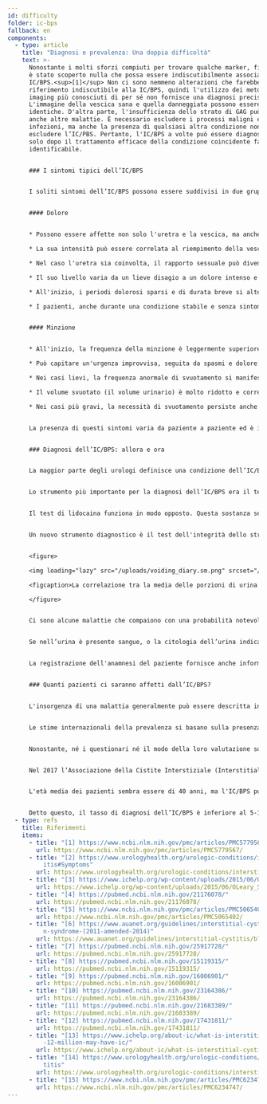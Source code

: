 ```yaml
---
id: difficulty
folder: ic-bps
fallback: en
components:
  - type: article
    title: "Diagnosi e prevalenza: Una doppia difficoltà"
    text: >-
      Nonostante i molti sforzi compiuti per trovare qualche marker, finora non
      è stato scoperto nulla che possa essere indiscutibilmente associato alla
      IC/BPS.<sup>[1]</sup> Non ci sono nemmeno alterazioni che farebbero
      riferimento indiscutibile alla IC/BPS, quindi l'utilizzo dei metodi di
      imaging più conosciuti di per sé non fornisce una diagnosi precisa.
      L'immagine della vescica sana e quella danneggiata possono essere
      identiche. D'altra parte, l'insufficienza dello strato di GAG può indicare
      anche altre malattie. È necessario escludere i processi maligni e le
      infezioni, ma anche la presenza di qualsiasi altra condizione non può
      escludere l’IC/PBS. Pertanto, l'IC/BPS a volte può essere diagnosticato
      solo dopo il trattamento efficace della condizione coincidente facilmente
      identificabile.


      ### I sintomi tipici dell’IC/BPS


      I soliti sintomi dell’IC/BPS possono essere suddivisi in due gruppi principali.<sup>[2]</sup>


      #### Dolore


      * Possono essere affette non solo l'uretra e la vescica, ma anche il basso ventre, l'area pelvica o perineale (inoltre nel caso delle donne la vagina, nel caso degli uomini lo scroto e il pene)

      * La sua intensità può essere correlata al riempimento della vescica, mentre la minzione può ridurla temporaneamente

      * Nel caso l'uretra sia coinvolta, il rapporto sessuale può diventare doloroso

      * Il suo livello varia da un lieve disagio a un dolore intenso e atroce

      * All'inizio, i periodi dolorosi sparsi e di durata breve si alternano con intervalli lunghi, senza sintomi. Con il progredire dell'IC/BPS, il dolore diventa permanente e può manifestarsi indipendentemente dallo svuotamento

      * I pazienti, anche durante una condizione stabile e senza sintomi di lunga durata, possono manifestare momenti di recidiva di volta in volta.


      #### Minzione


      * All'inizio, la frequenza della minzione è leggermente superiore al normale. Nei casi più gravi è possibile osservare 60-80 minzioni al giorno.

      * Può capitare un'urgenza improvvisa, seguita da spasmi e dolore.

      * Nei casi lievi, la frequenza anormale di svuotamento si manifesta soltanto durante il giorno. Con il progredire della sindrome si sviluppa la nicturia, la necessità di svuotamento può avvenire varie volte durante la notte.

      * Il volume svuotato (il volume urinario) è molto ridotto e correlato alla quantità del liquido consumato.

      * Nei casi più gravi, la necessità di svuotamento persiste anche dopo la minzione.


      La presenza di questi sintomi varia da paziente a paziente ed è influenzata da diversi fattori. Cioè, il consumo di determinati cibi e bevande, la quantità di stress fisico e/o mentale, i disturbi digestivi, le infezioni urinarie (IVU) e (in caso delle donne) il ciclo mestruale (i sintomi di solito peggiorano dopo l'ovulazione).


      ### Diagnosi dell’IC/BPS: allora e ora


      La maggior parte degli urologi definisce una condizione dell’IC/BPS se i sintomi caratteristici persistono durante un certo periodo (1,5–6 mesi) di modo che tutte le patologie con sintomi simili possano essere escluse. La compilazione di questionari può identificare la presenza di sintomi; l'Indice di sintomi O’Leary-Sant è uno di quelli più utilizzati.<sup>[3]</sup> Comunque, siccome nessun test di laboratorio o qualsiasi altro tipo di esame può confermare con inequivocabile sicurezza, la condizione dell’IC/BPS non può mai essere diagnosticata con una certezza del 100%. Per fortuna, non ci sono soltanto un pugno di esami supplementari che possono essere utilizzati per affinare la diagnosi, ma anche la pratica medica è migliorata notevolmente in questo campo nel corso degli ultimi anni.


      Lo strumento più importante per la diagnosi dell’IC/BPS era il test di sensibilità al potassio (PST) (detto test di Parsons o PST). Ciò ha confermato l'insufficienza dello strato di GAG con il dolore generato dal cloruro di potassio instillato nella vescica.<sup>[4]</sup> (In caso di uno strato di GAG sano non si osserva un dolore significativo). Questo strumento, nonostante, non soltanto era inutilmente invasivo ma anche sgradevole, dato che i pazienti avevano forti dolori provocati dalla soluzione stessa. Nemmeno il test di Parsons ha fornito informazioni per un'analisi quantitativa. In una versione successiva di questo test di sensibilità (test di Parsons modificato) la vescica è stata riempita con una soluzione diluita di cloruro di potassio, per determinarne la sua capacità massima, quindi lo stesso processo è stato ripetuto con una soluzione fisiologica. La proporzione di questi due valori si riferiva alla sensibilità della parete vescicale per la concentrazione dell'urina. Sebbene il test di Parsons modificato potesse essere utilizzato anche per misurazioni quantitative, era altrettanto invasivo, richiedeva tempo e la sua precisione non era superiore a quella della versione originale. Pertanto, nessuno dei due test è raccomandato nelle linee guida recenti.<sup>[5],[6]</sup>


      Il test di lidocaina funziona in modo opposto. Questa sostanza serve a mitigare il dolore alla vescica, quindi dato che la fonte del dolore è la vescica stessa, la lidocaina instillata riduce i sintomi in caso dell’IC/BPS.<sup>[7]</sup> Questo metodo è decisamente più confortevole del test di sensibilità al potassio, ma è altrettanto invasivo e non permette nemmeno le analisi quantitative.


      Un nuovo strumento diagnostico è il test dell'integrità dello strato di GAG, che utilizza un diario minzionale di due giorni, il che è un metodo non invasivo e indolore. Questo test si basa sul fatto che per osservare la correlazione tra la concentrazione dell’urina e la capacità vescicale non è necessario instillare nulla; la soluzione di sali disciolti è già presente - sotto forma della stessa urina. La concentrazione delle sostanze urinarie - sali inclusi - dipende dalla quantità di liquido consumato. Il volume di ogni minzione può essere misurato per un giorno in cui il paziente consuma meno liquido possibile, e dopo la stessa cosa può essere eseguita il secondo giorno in cui il paziente consuma quanto più liquido possibile. In caso di una parete vescicale sana, non c'è correlazione tra i volumi medi svuotati e l'assunzione di liquidi. Nella fase iniziale dell’IC/BPS, il consumo di liquidi più elevato provoca porzioni di urina superiori del 30-50%. Con il progredire della malattia, la differenza aumenta fino al 50-100%; nei casi più gravi, può raggiungere il 300-500%. Pertanto, il diario minzionale di 2 giorni non soltanto indica se la parete vescicale è danneggiata, ma fornisce anche una descrizione numerica della misura del danno. Perciò, il test dell'integrità dello strato di GAG permette anche l'analisi quantitativa.


      <figure>

      <img loading="lazy" src="/uploads/voiding_diary.sm.png" srcset="/uploads/voiding_diary.png 2x, /uploads/voiding_diary.sm.png 1x" alt="voiding diary"/>

      <figcaption>La correlazione tra la media delle porzioni di urina diurne e la quantità totale di urina diurna, in caso di persone sane e i pazienti con IC/BPS (cfr. figura).</figcaption>

      </figure>


      Ci sono alcune malattie che compaiono con una probabilità notevolmente maggiore insieme all’IC/BPS; la loro presenza può sostenere la diagnosi. Questo gruppo è costituito da sintomi allergici, emicrania, sindrome dell'intestino irritabile, endometriosi, vulvodinia, sindrome da stanchezza cronica, sindrome di Sjögren, disturbo di panico e molte altre condizioni.<sup>[8]</sup>


      Se nell’urina è presente sangue, o la citologia dell’urina indica la possibilità di un processo maligno (o c'è un risultato inequivocabilmente positivo), o le condizioni del paziente peggiorano nonostante la terapia combinata ricevuta, si raccomanda eseguire la cistoscopia a bassa pressione per esaminare se è presente un cancro alla vescica o un'altra malattia con sintomi simili. La biopsia della mucosa vescicale viene eseguita solo se l'immagine cistoscopica rivela aree che possono indicare neoplasie maligne. Se la cistoscopia non solleva il sospetto di neoplasie maligne, si deve eseguire la citologia delle urine, essendo questo il metodo non invasivo più sensibile.


      La registrazione dell'anamnesi del paziente fornisce anche informazioni utili. Ciò dovrebbe comprendere non soltanto i sintomi attuali ma anche la storia delle loro infezioni precedenti, altre malattie di cui soffrono (principalmente concentrandosi sulle malattie autoimmuni e sui disturbi digestivi), i medicinali e/o gli antibiotici assunti al momento o previamente, la dieta dei pazienti e altre caratteristiche dello stile di vita e la correlazione tra i sintomi e le informazioni sopra descritte.


      ### Quanti pazienti ci saranno affetti dall’IC/BPS?


      L'insorgenza di una malattia generalmente può essere descritta in base a due tipi di dati. L’incidenza significa i nuovi casi registrati durante un certo periodo (di solito un anno). La prevalenza, invece, indica la quantità totale di persone affette dalla malattia in un determinato momento. Nel caso dell’IC/BPS, che sembra di essere una condizione permanente, questi ultimi dati sono rilevanti.


      Le stime internazionali della prevalenza si basano sulla presenza di sintomi, sulla compilazione di questionari e sui dati dei pazienti diagnosticati con sindrome IC/BPS. Il numero di persone affette dall’IC/BPS viene solitamente indicato in proporzione di 100.000 persone.


      Nonostante, né i questionari né il modo della loro valutazione sono standardizzati. Alcuni studi che hanno utilizzato soltanto i dati raccolti dai medici che si erano concentrati sui casi diagnosticati di IC/BPS hanno concluso una prevalenza di 45-197/100.000.<sup>[9]</sup> D'altra parte, un'indagine in cui le famiglie erano state contattate per telefono ha stimato 1.900-4.200/100.000 uomini e 2.750-6350/100.000 donne affette da IC/BPS. Soltanto il 10% di quest'ultimo gruppo era stato diagnosticato.<sup>[10],[11]</sup> Secondo un'altra ricerca basata sull'auto-segnalazione via e-mail, l'IC/BPS può riguardare 258–13,114/100,000 persone, dipendendo dal metodo di calcolo.<sup>[12]</sup>


      Nel 2017 l’Associazione della Cistite Interstiziale (Interstitial Cystitis Association, ICA) ha riferito che solo negli Stati Uniti ci sono 3-8 milioni di donne e 1-4 milioni di uomini affetti dall’IC/BPS.<sup>[13]</sup> Sembra che negli ultimi anni questa stima sia stata accettata in molti documenti e da tante organizzazioni pertinenti.<sup>[14],[15]</sup> Considerando la media di entrambi i valori, una prevalenza di 2.400/100.000 sembra di essere un calcolo ragionevole.


      L'età media dei pazienti sembra essere di 40 anni, ma l'IC/BPS può manifestarsi sia in età più giovane che in età più avanzata.


      Detto questo, il tasso di diagnosi dell’IC/BPS è inferiore al 5-10%, anche nei paesi con l'assistenza sanitaria più avanzata. Non c'è nessun altro disturbo di questa gravità, che abbia un tasso diagnostico inferiore.
  - type: refs
    title: Riferimenti
    items:
      - title: "[1] https://www.ncbi.nlm.nih.gov/pmc/articles/PMC5779567/"
        url: https://www.ncbi.nlm.nih.gov/pmc/articles/PMC5779567/
      - title: "[2] https://www.urologyhealth.org/urologic-conditions/interstitial-cyst\
          itis#Symptoms"
        url: https://www.urologyhealth.org/urologic-conditions/interstitial-cystitis#Symptoms
      - title: "[3] https://www.ichelp.org/wp-content/uploads/2015/06/OLeary_Sant.pdf"
        url: https://www.ichelp.org/wp-content/uploads/2015/06/OLeary_Sant.pdf
      - title: "[4] https://pubmed.ncbi.nlm.nih.gov/21176078/"
        url: https://pubmed.ncbi.nlm.nih.gov/21176078/
      - title: "[5] https://www.ncbi.nlm.nih.gov/pmc/articles/PMC5065402/"
        url: https://www.ncbi.nlm.nih.gov/pmc/articles/PMC5065402/
      - title: "[6] https://www.auanet.org/guidelines/interstitial-cystitis/bladder-pai\
          n-syndrome-(2011-amended-2014)"
        url: https://www.auanet.org/guidelines/interstitial-cystitis/bladder-pain-syndrome-(2011-amended-2014)
      - title: "[7] https://pubmed.ncbi.nlm.nih.gov/25917728/"
        url: https://pubmed.ncbi.nlm.nih.gov/25917728/
      - title: "[8] https://pubmed.ncbi.nlm.nih.gov/15119315/"
        url: https://pubmed.ncbi.nlm.nih.gov/15119315/
      - title: "[9] https://pubmed.ncbi.nlm.nih.gov/16006901/"
        url: https://pubmed.ncbi.nlm.nih.gov/16006901/
      - title: "[10] https://pubmed.ncbi.nlm.nih.gov/23164386/"
        url: https://pubmed.ncbi.nlm.nih.gov/23164386/
      - title: "[11] https://pubmed.ncbi.nlm.nih.gov/21683389/"
        url: https://pubmed.ncbi.nlm.nih.gov/21683389/
      - title: "[12] https://pubmed.ncbi.nlm.nih.gov/17431811/"
        url: https://pubmed.ncbi.nlm.nih.gov/17431811/
      - title: "[13] https://www.ichelp.org/about-ic/what-is-interstitial-cystitis/4-to\
          -12-million-may-have-ic/"
        url: https://www.ichelp.org/about-ic/what-is-interstitial-cystitis/4-to-12-million-may-have-ic/
      - title: "[14] https://www.urologyhealth.org/urologic-conditions/interstitial-cys\
          titis"
        url: https://www.urologyhealth.org/urologic-conditions/interstitial-cystitis
      - title: "[15] https://www.ncbi.nlm.nih.gov/pmc/articles/PMC6234747/"
        url: https://www.ncbi.nlm.nih.gov/pmc/articles/PMC6234747/
---
```

